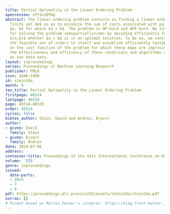 ```yaml
---
title: Partial Optimality in the Linear Ordering Problem
openreview: vYYIuJDTHq
abstract: The linear ordering problem consists in finding a linear order $<$ on a
  finite set $A$ so as to minimize the sum of costs associated with pairs of elements
  $a, b$ for which $a < b$. The problem is NP-hard and APX-hard. We introduce algorithms
  for solving the problem <em>partially</em> by deciding efficiently for some pairs
  $(a,b)$ whether $a < b$ is in an optimal solution. To do so, we construct maps from
  the feasible set of orders to itself and establish efficiently testable conditions
  on the cost function of the problem for which these maps are improving. We examine
  the effectiveness and efficiency of these conditions and algorithms empirically,
  on two data sets.
layout: inproceedings
series: Proceedings of Machine Learning Research
publisher: PMLR
issn: 2640-3498
id: stein24a
month: 0
tex_title: Partial Optimality in the Linear Ordering Problem
firstpage: 46514
lastpage: 46529
page: 46514-46529
order: 46514
cycles: false
bibtex_author: Stein, David and Andres, Bjoern
author:
- given: David
  family: Stein
- given: Bjoern
  family: Andres
date: 2024-07-08
address:
container-title: Proceedings of the 41st International Conference on Machine Learning
volume: '235'
genre: inproceedings
issued:
  date-parts:
  - 2024
  - 7
  - 8
pdf: https://proceedings.mlr.press/v235/assets/stein24a/stein24a.pdf
extras: []
# Format based on Martin Fenner's citeproc: https://blog.front-matter.io/posts/citeproc-yaml-for-bibliographies/
---
```

